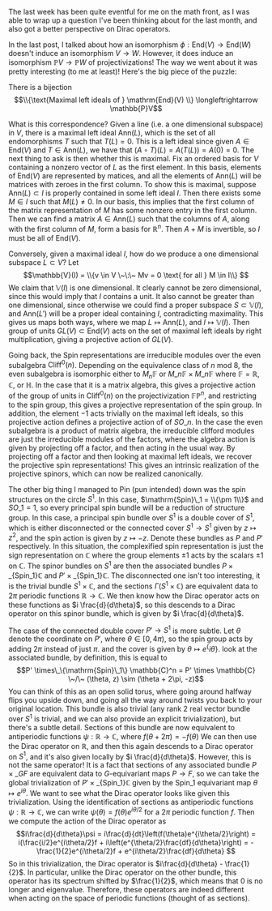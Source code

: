 The last week has been quite eventful for me on the math front, as I was
able to wrap up a question I've been thinking about for the last month, and
also got a better perspective on Dirac operators.

In the last post, I talked about how an isomorphism $\phi: \mathrm{End}(V) \to
\mathrm{End}(W)$ doesn't induce an isomorphism $V \to W$. However, it does
induce an isomorphism $\mathbb{P}V \to \mathbb{P}W$ of projectivizations!
The way we went about it was pretty interesting (to me at least)! Here's
the big piece of the puzzle:

There is a bijection
$$\\{\text{Maximal left ideals of } \mathrm{End}(V) \\}
\longleftrightarrow \mathbb{P}V$$

What is this correspondence? Given a line (i.e. a one dimensional subspace) in
$V$, there is a maximal left ideal $\mathrm{Ann}(L)$, which is the
set of all endomorphisms $T$ such that $T(L) = 0$. This is a left ideal since
given $A \in \mathrm{End}(V)$ and $T \in \mathrm{Ann}(L)$, we have
that $(A \circ T)(L) = A(T(L)) = A(0) = 0$. The next thing to ask is then
whether this is maximal. Fix an ordered basis for $V$ containing a
nonzero vector of $L$ as the first element. In this basis, elements
of $\mathrm{End}(V)$ are represented by matices, and all the elements
of $\mathrm{Ann}(L)$ will be matrices with zeroes in the first column.
To show this is maximal, suppose $\mathrm{Ann}(L) \subset I$ is properly
contained in some left ideal $I$. Then there exists some $M \in I$ such
that $M(L) \neq 0$. In our basis, this implies that the first column
of the matrix representation of $M$ has some nonzero entry in the first column.
Then we can find a matrix $A \in \mathrm{Ann}(L)$ such that the columns
of $A$, along with the first column of $M$, form a basis for $\mathbb{R}^n$.
Then $A + M$ is invertible, so $I$ must be all of $\mathrm{End}(V)$.

Conversely, given a maximal ideal $I$, how do we produce a one dimensional
subspace $L \subset V$? Let
$$\mathbb{V}(I) = \\{v \in V \~\:\~ Mv = 0  \text{ for all } M \in I\\} $$
We claim that $\mathbb{V}(I)$ is one dimensional. It clearly cannot be
zero dimensional, since this would imply that $I$ contains a unit. It
also cannot be greater than one dimensional, since otherwise we could
find a proper subspace $S \subset \mathbb{V}(I)$, and $\mathrm{Ann}(L')$ will
be a proper ideal containing $I$, contradicting maximality. This gives us
maps both ways, where we map $L \mapsto \mathrm{Ann}(L)$, and
$I \mapsto \mathbb{V}(I)$. Then group of units $GL(V) \subset \mathrm{End}(V)$
acts on the set of maximal left ideals by right multiplication, giving a
projective action of $GL(V)$.

Going back, the Spin representations are irreducible modules over the
even subalgebra $\mathrm{Cliff}^0(n)$. Depending on the equivalence class
of $n$ mod 8, the even subalgebra is isomorphic either to $M_n\mathbb{F}$
or $M\_n\mathbb{F} \times M\_n\mathbb{F}$ where $\mathbb{F} = \mathbb{R}$,
$\mathbb{C}$, or $\mathbb{H}$. In the case that it is a matrix algebra,
this gives a projective action of the group of units in $\mathrm{Cliff}^0(n)$ on
the projectivization $\mathbb{FP}^n$, and restricting to the spin group,
this gives a projective representation of the spin group. In addition, the
element $-1$ acts trivially on the maximal left ideals, so this projective action
defines a projective action of of $SO\_n$. In the case the even subalgebra is
a product of matrix algebra, the irreducible clifford modules are just the
irreducible modules of the factors, where the algebra action is given by projecting
off a factor, and then acting in the usual way. By projecting off a factor and
then looking at maximal left ideals, we recover the projective spin representations!
This gives an intrinsic realization of the projective spinors, which can now
be realized canonically.

The other big thing I managed to Pin (pun intended) down was the spin structures
on the circle $S^1$. In this case, $\mathrm{Spin}\_1 = \\{\pm 1\\}$ and $SO\_1 = 1$,
so every principal spin bundle will be a reduction of structure group. In this
case, a principal spin bundle over $S^1$ is a double cover of $S^1$, which
is either disconnected or the connected cover $S^1 \to S^1$ given by
$z \mapsto z^2$, and the spin action is given by $z \mapsto -z$. Denote these
bundles as $P$ and $P'$ respectively. In this situation, the complexified spin
representation is just the sign representation on $\mathbb{C}$ where the group
elements $\pm 1$ acts by the scalars $\pm 1$ on $\mathbb{C}$. The spinor bundles
on $S^1$ are then the associated bundles $P \times\_\{\mathrm{Spin}\_1\}
\mathbb{C}$ and $P' \times\_\{\mathrm{Spin}\_1\} \mathbb{C}$. The disconnected
one isn't too interesting, it is the trivial bundle $S^1 \times \mathbb{C}$,
and the sections $\Gamma(S^1 \times \mathbb{C})$ are equivalent data to
$2\pi$ periodic functions $\mathbb{R} \to \mathbb{C}$. We then know how
the Dirac operator acts on these functions as $i \frac{d}{d\theta}$, so
this descends to a Dirac operator on this spinor bundle, which is
given by $i \frac{d}{d\theta}$.

The case of the connected double cover $P' \to S^1$ is more subtle. Let
$\theta$ denote the coordinate on $P'$, where $\theta \in [0, 4\pi)$, so
the spin group acts by adding $2\pi$ instead of just $\pi$.
and the cover is given by $\theta \mapsto e^\{i\theta\}$.
look at the associated bundle, by definition, this is equal to
$$P' \times\_\{\mathrm{Spin}\_1\} \mathbb{C}^n = P' \times \mathbb{C} \~/\~
(\theta, z) \sim (\theta + 2\pi, -z)$$
You can think of this as an open solid torus, where going around halfway
flips you upside down, and going all the way around twists you back to your
original location. This bundle is also trivial (any rank 2 real vector bundle over
$S^1$ is trivial, and we can also provide an explicit trivialization), but
there's a subtle detail. Sections of this bundle are now equivalent to
antiperiodic functions $\psi: \mathbb{R} \to \mathbb{C}$, where $f(\theta + 2\pi) = -f(\theta)$
We can then use the Dirac operator on $\mathbb{R}$, and then this again
descends to a Dirac operator on $S^1$, and it's also given locally by
$i \frac{d}{d\theta}$. However, this is not the same operator! It is a fact
that sections of any associated bundle $P \times\_G F$ are equivalent
data to $G$-equivariant maps $P \to F$, so we can take the global trivialization
of $P' \times\_\{\mathrm{Spin}\_1\} \mathbb{C}$ given by the $\mathrm{Spin}\_1$
equivariant map $\theta \mapsto e^{i\theta}$. We want to see what the
Dirac operator looks like given this trivialization. Using the identification
of sections as antiperiodic functions $\psi : \mathbb{R} \to \mathbb{C}$,
we can write $\psi(\theta) = f(\theta)e^{i\theta/2}$ for a $2\pi$ periodic function
$f$. Then we compute the action of the Dirac operator as
$$i\frac{d}{d\theta}\psi = i\frac{d}{dt}\left(f(\theta)e^{i\theta/2}\right)
= i(\frac{i/2}e^{i\theta/2}f + i\left(e^{\theta/2}\frac{df}{d\theta}\right)
= -\frac{1}{2}e^{i\theta/2}f + e^{i\theta/2}\frac{df}{d\theta} $$
So in this trivialization, the Dirac operator is $i\frac{d}{d\theta} - \frac{1}{2}$.
In particular, unlike the Dirac operator on the other bundle, this operator
has its spectrum shifted by $\frac{1}{2}$, which means that $0$ is no longer
and eigenvalue. Therefore, these operators are indeed different when acting on
the space of periodic functions (thought of as sections).
